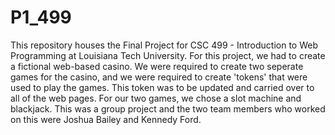 <h1> P1_499</h1>

This repository houses the Final Project for CSC 499 - Introduction to Web Programming at Louisiana Tech University. For this project, we had to create a fictional web-based casino. We were required to create two seperate games for the casino, and we were required to create 'tokens' that were used to play the games. This token was to be updated and carried over to all of the web pages. For our two games, we chose a slot machine and blackjack. This was a group project and the two team members who worked on this were Joshua Bailey and Kennedy Ford.
